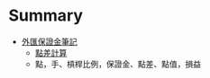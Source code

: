 # Summary

* [外匯保證金筆記](README.md)
   * [點差計算](note/dian_cha_ji_suan.md)
   * 點，手、槓桿比例，保證金、點差、點值，損益

